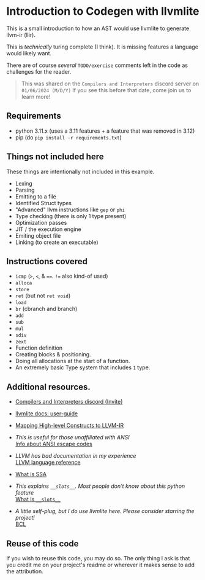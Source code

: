 # Introduction to Codegen with llvmlite

This is a small introduction to how an AST would use llvmlite to
generate llvm-ir (llir).

This is *technically* turing complete (I think). It is missing features a language would likely want.

There are of course *several* `TODO/exercise` comments left in the code as challenges for the
reader.

> This was shared on the `Compilers and Interpreters` discord server on `01/06/2024 (M/D/Y)`
> If you see this before that date, come join us to learn more!

## Requirements

- python 3.11.x (uses a 3.11 features + a feature that was removed in 3.12)
- pip (do `pip install -r requirements.txt`)

## Things not included here

These things are intentionally not included in this example.

- Lexing
- Parsing
- Emitting to a file
- Identified Struct types
- "Advanced" llvm instructions like `gep` or `phi`
- Type checking (there is only 1 type present)
- Optimization passes
- JIT / the execution engine
- Emiting object file
- Linking (to create an executable)

## Instructions covered

- `icmp` (`>`, `<`, & `==`. `!=` also kind-of used)
- `alloca`
- `store`
- `ret` (but not `ret void`)
- `load`
- `br` (cbranch and branch)
- `add`
- `sub`
- `mul`
- `sdiv`
- `zext`
- Function definition
- Creating blocks & positioning.
- Doing all allocations at the start of a function.
- An extremely basic Type system that includes `1` type.

## Additional resources.

- [Compilers and Interpreters discord (Invite)](https://discord.gg/7DdxXWczYS)
- [llvmlite docs: user-guide](https://llvmlite.readthedocs.io/en/latest/user-guide/index.html)
- [Mapping High-level Constructs to LLVM-IR](https://mapping-high-level-constructs-to-llvm-ir.readthedocs.io/en/latest/)

- *This is useful for those unaffiliated with ANSI* <br>
[Info about ANSI escape codes](https://www.lihaoyi.com/post/BuildyourownCommandLinewithANSIescapecodes.html)

- *LLVM has bad documentation in my experience* <br>
[LLVM language reference](https://llvm.org/docs/LangRef.html)
- [What is SSA](https://en.wikipedia.org/wiki/Static_single-assignment_form)
- *This explains `__slots__`. Most people don't know about this python feature* <br>
[What is `__slots__`](https://wiki.python.org/moin/UsingSlots)
- *A little self-plug, but I do use llvmlite here. Please consider starring the project!* <br>
[BCL](https://github.com/spidertyler2005/BCL)

## Reuse of this code

If you wish to reuse this code, you may do so. The only thing I ask is that
you credit me on your project's readme or wherever it makes sense
to add the attribution.